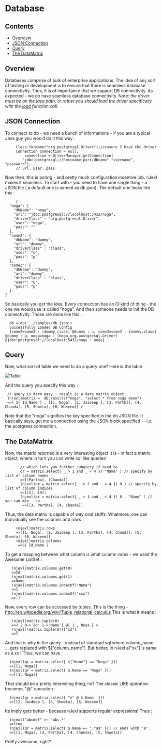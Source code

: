 # Database 

## Contents
* [Overview](#overview)
* [JSON Connection](#json-connection)
* [Query](#query)
* [The DataMatrix](#the-datamatrix)

## Overview

Databases comprise of bulk of enterprise applications. The idea of any sort of testing or development is to ensure that there is seamless database connectivity.
Thus, it is of importance that we support DB connectivity. As expected - we do have seamless database connectivity. 
Note: *the driver must be on the java path, or rather you should load the driver specifically with the [load]() function call.*

## JSON Connection

To connect to db - we need a bunch of informations - if you are a typical Java guy you would do it this way : 

         Class.forName("org.postgresql.Driver");//ensure I have the driver 
         Connection connection = null;
             connection = DriverManager.getConnection(
            "jdbc:postgresql://hostname:port/dbname","username", "password");
         // url, user, pass 

Now then, this is boring - and pretty much configuration incentive job. nJexl makes it seamless.
To start with - you need to have one single thing - a JSON file ( a default one is named as db.json). 
The default one looks like this : 

         {
      "noga": {
        "dbName": "noga",
        "url": "jdbc:postgresql://localhost:5432/noga",
        "driverClass" : "org.postgresql.Driver",
        "user": "noga",
        "pass": ""
      },
      "some2": {
        "dbName": "dummy",
        "url": "dummy",
        "driverClass" : "class",
        "user": "u",
        "pass": "p"
      },
      "some3": {
        "dbName": "dummy",
        "url": "dummy",
        "driverClass" : "class",
        "user": "u",
        "pass": "p"
      }
    }

So basically you get the idea. Every connection has an ID kind of thing - the one we would use is called "noga".
And then someone needs to init the DB connectivity. Those are done like this : 

      db = db('../samples/db.json')
      Successfully Loaded DB Config
      {some2=some2 : [dummy,class] @dummy : u, some3=some3 : [dummy,class] @dummy : u, noga=noga : [noga,org.postgresql.Driver] @jdbc:postgresql://localhost:5432/noga : noga}


## Query

Now, what sort of table we need to do a query one?  Here is the table  

![Table ](http://s30.postimg.org/r4jeclkip/Screen_Shot_2015_04_03_at_3_53_42_pm.png)

And the query you specify this way : 

     // query is darn easy : result is a data matrix object 
     (njexl)matrix =  db:results("noga", "select * from noga_demo")
     =>< S{ Id,Name } , [[1, Noga], [2, Jaideep ], [3, Partha], [4, Chanda], [5, Shweta], [6, Waseem]] >


Note that the "noga" signifies the key specified in the db JSON file. It basically says, get me a connection using the JSON block specified -- i.e. the postgress connection. 

## The DataMatrix 

Now, the matrix returned is a very interesting object it is - in fact a matrix object, where in turn you can write sql like queries! 

           // which lets you further subquery if need be 
           qr = matrix.select{ _ > 1 and _ < 4 }( "Name" ) // specify by list of column names 
           =>[[Partha], [Chanda]]
           (njexl)qr = matrix.select{ _ > 1 and _ < 4 }( 0 ) // specify by list of column indices 
           =>[[3], [4]]
           (njexl)qr = matrix.select{ _ > 1 and _ < 4 }( 0 , "Name" ) // you can mix - so...
            =>[[3, Partha], [4, Chanda]]

Thus, the data matrix is capable of way cool stuffs.
Whatmore, one can individually see the columns and rows : 

         (njexl)matrix.rows
         =>[[1, Noga], [2, Jaideep ], [3, Partha], [4, Chanda], [5, Shweta], [6, Waseem]]
         (njexl)matrix.columns
          =>S{ Id,Name }

To get a mapping between what column is what column index - we used the Awesome ListSet : 

       (njexl)matrix.columns.get(0)
       =>Id
       (njexl)matrix.columns.get(1)
       =>Name
       (njexl)matrix.columns.indexOf("Name")
       =>1
       (njexl)matrix.columns.indexOf("xxx")
       =>-1

Now, every row can be accessed by tuples. 
This is the thing - http://en.wikipedia.org/wiki/Tuple_relational_calculus 
This is what it means : 

       (njexl)matrix.tuple(0)
       =>< [ 0->'Id' 1->'Name'] @[ 1 , Noga ] >
       (njexl)(matrix.tuple(0))["Id"]
       =>1

And that is why in the query - instead of standard sql where column\_name ... gets replaced with $["column_name"].
But better, in nJexl a["xx"] is same as a.xx ! 
Thus, we can have : 

      (njexl)qr = matrix.select{ $["Name"] == "Noga" }()
      =>[[1, Noga]] 
      (njexl)qr = matrix.select{ $.Name == "Noga" }()
      =>[[1, Noga]] 

That should be a pretty interesting thing, no?
The classic LIKE operation becomes "@" operation : 

      (njexl)qr = matrix.select{ "e" @ $.Name  }()
      =>[[2, Jaideep ], [5, Shweta], [6, Waseem]]

Its imply gets better - because nJexl supports regular expressions! Thus  : 

      (njexl)"abcdef" =~ "abc.*"
      =>true
      (njexl)qr = matrix.select{ $.Name =~ ".*a$" }() // ends with "a".
      =>[[1, Noga], [3, Partha], [4, Chanda], [5, Shweta]]

Pretty awesome, right?
